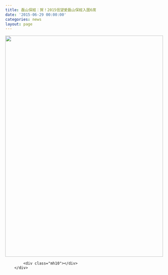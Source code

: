```yaml
---
title: 磊山保經：賀！2015信望愛磊山保經入圍6席
date: '2015-06-29 00:00:00'
categories: news
layout: page
---
```


<div class="text">
			<div>
	<img alt="" src="http://www.leishan.com.tw/UserFiles/images/%E7%A3%8A%E5%B1%B1%E6%96%B0%E8%81%9E/%E7%A3%8A%E5%B1%B1%E6%96%B0%E8%81%9E%E5%B0%8F%E5%9C%96/20150629-%E7%A3%8A%E5%B1%B1%E4%BF%9D%E7%B6%93%EF%BC%9A%E8%B3%80%EF%BC%812015%E4%BF%A1%E6%9C%9B%E6%84%9B%E7%A3%8A%E5%B1%B1%E4%BF%9D%E7%B6%93%E5%85%A5%E5%9C%8D6%E5%B8%AD.jpg" style="width: 500px; height: 700px;"></div>

			<div class="mh10"></div>
		</div>